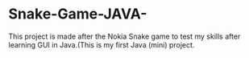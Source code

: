 # Snake-Game-JAVA-
This project is made after the Nokia Snake game to test my skills after learning GUI in Java.(This is my first Java (mini) project.  
